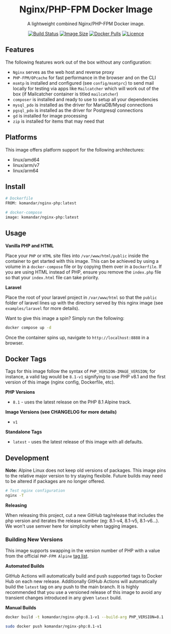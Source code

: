 <div align="center">

# Nginx/PHP-FPM Docker Image

A lightweight combined Nginx/PHP-FPM Docker image.

[![Build Status](https://github.com/komandar/nginx-php-docker/workflows/build/badge.svg)](https://github.com/komandar/nginx-php-docker/actions)
[![Image Size](https://img.shields.io/docker/image-size/komandar/nginx-php)](https://hub.docker.com/repository/docker/komandar/nginx-php)
[![Docker Pulls](https://img.shields.io/docker/pulls/komandar/nginx-php)](https://hub.docker.com/repository/docker/komandar/nginx-php)
[![Licence](https://img.shields.io/github/license/komandar/nginx-php-docker)](LICENSE)

</div>

## Features

The following features work out of the box without any configuration:

- `Nginx` serves as the web host and reverse proxy
- `PHP-FPM/OPcache` for fast performance in the browser and on the CLI
- `msmtp` is installed and configured (see `config/msmtprc`) to send mail locally for testing via apps like `Mailcatcher` which will work out of the box (if Mailcatcher container is titled `mailcatcher`)
- `composer` is installed and ready to use to setup all your dependencies
- `mysql_pdo` is installed as the driver for MariaDB/Mysql connections
- `pgsql_pdo` is installed as the driver for Postgresql connections
- `gd` is installed for image processing
- `zip` is installed for items that may need that

## Platforms

This image offers platform support for the following architectures:

- linux/amd64
- linux/arm/v7
- linux/arm64

## Install

```bash
# Dockerfile
FROM: komandar/nginx-php:latest

# docker-compose
image: komandar/nginx-php:latest
```

## Usage

**Vanilla PHP and HTML**

Place your `PHP` or `HTML` site files into `/var/www/html/public` inside the container to get started with this image. This can be achieved by using a volume in a `docker-compose` file or by copying them over in a `Dockerfile`. If you are using HTML instead of PHP, ensure you remove the `index.php` file so that your `index.html` file can take priority.

**Laravel**

Place the root of your laravel project in `/var/www/html` so that the `public` folder of laravel lines up with the directory served by this nginx image (see `examples/laravel` for more details).

Want to give this image a spin? Simply run the following:

```bash
docker compose up -d
```

Once the container spins up, navigate to `http://localhost:8888` in a browser.

## Docker Tags

Tags for this image follow the syntax of `PHP_VERSION-IMAGE_VERSION`; for instance, a valid tag would be `8.1-v1` signifying to use PHP v8.1 and the first version of this image (nginx config, Dockerfile, etc).

**PHP Versions**

- `8.1` - uses the latest release on the PHP 8.1 Alpine track.

**Image Versions (see CHANGELOG for more details)**

- `v1`

**Standalone Tags**

- `latest` - uses the latest release of this image with all defaults.

## Development

**Note:** Alpine Linux does not keep old versions of packages. This image pins to the relative major version to try staying flexibile. Future builds may need to be altered if packages are no longer offered.

```bash
# Test nginx configuration
nginx -T
```

**Releasing**

When releasing this project, cut a new GitHub tag/release that includes the php version and iterates the release number (eg: 8.1-v4, 8.1-v5, 8.1-v6...). We won't use semver here for simplicity when tagging images.

### Building New Versions

This image supports swapping in the version number of PHP with a value from the official `PHP-FPM Alpine` [tag list](https://hub.docker.com/_/php).

**Automated Builds**

GitHub Actions will automatically build and push supported tags to Docker Hub on each new release. Additionally GitHub Actions will automatically build the `latest` tag on any push to the main branch. It is highly recommended that you use a versioned release of this image to avoid any transient changes introduced in any given `latest` build.

**Manual Builds**

```bash
docker build -t komandar/nginx-php:8.1-v1 --build-arg PHP_VERSION=8.1 .

sudo docker push komandar/nginx-php:8.1-v1
```
